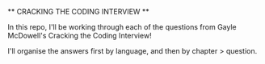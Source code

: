 ** CRACKING THE CODING INTERVIEW ** 

In this repo, I'll be working through each of the questions from Gayle McDowell's Cracking the Coding Interview!

I'll organise the answers first by language, and then by chapter > question.  
